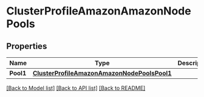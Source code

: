 # ClusterProfileAmazonAmazonNodePools

## Properties
Name | Type | Description | Notes
------------ | ------------- | ------------- | -------------
**Pool1** | [**ClusterProfileAmazonAmazonNodePoolsPool1**](ClusterProfileAmazon_amazon_nodePools_pool1.md) |  | [optional] 

[[Back to Model list]](../README.md#documentation-for-models) [[Back to API list]](../README.md#documentation-for-api-endpoints) [[Back to README]](../README.md)


